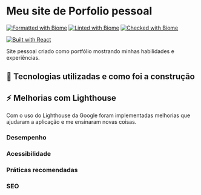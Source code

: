 # Meu site de Porfolio pessoal
[![Formatted with Biome](https://img.shields.io/badge/Formatted_with-Biome-60a5fa?style=flat&logo=biome)](https://biomejs.dev/)
[![Linted with Biome](https://img.shields.io/badge/Linted_with-Biome-60a5fa?style=flat&logo=biome)](https://biomejs.dev)
[![Checked with Biome](https://img.shields.io/badge/Checked_with-Biome-60a5fa?style=flat&logo=biome)](https://biomejs.dev)

[![Built with React](https://img.shields.io/badge/Built_with-React-61DAFB?style=flat&logo=react)](https://react.dev/)


Site pessoal criado como portfólio mostrando minhas habilidades e experiências.

## 🚀 Tecnologias utilizadas e como foi a construção

## ⚡ Melhorias com Lighthouse
Com o uso do Lighthouse da Google foram implementadas melhorias que ajudaram a aplicação e me ensinaram novas coisas.

### Desempenho

### Acessibilidade

### Práticas recomendadas

### SEO
